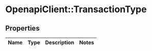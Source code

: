 # OpenapiClient::TransactionType

## Properties
Name | Type | Description | Notes
------------ | ------------- | ------------- | -------------


